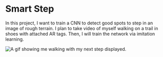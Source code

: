 # Smart Step
In this project, I want to train a CNN to detect good spots to step in an image of rough terrain. I plan to take video of myself walking on a trail in shoes with attached AR tags. Then, I will train the network via imitation learning.

![A gif showing me walking with my next step displayed.](https://https://raw.githubusercontent.com/ishmandoo/smart-step/master/walk.gif "Walking")
